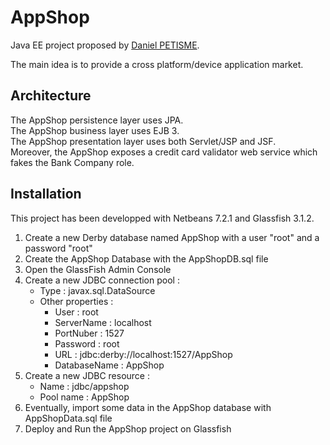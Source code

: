 AppShop
=======

Java EE project proposed by [Daniel PETISME](https://github.com/danielpetisme).

The main idea is to provide a cross platform/device application market.


Architecture
------------

The AppShop persistence layer uses JPA. <br/>
The AppShop business layer uses EJB 3. <br/>
The AppShop presentation layer uses both Servlet/JSP and JSF. <br/>
Moreover, the AppShop exposes a credit card validator web service which fakes the Bank Company role.


Installation
------------
This project has been developped with Netbeans 7.2.1 and Glassfish 3.1.2.

1.	Create a new Derby database named AppShop with a user "root" and a password "root"
2.	Create the AppShop Database with the AppShopDB.sql file
3.	Open the GlassFish Admin Console
4.	Create a new JDBC connection pool :
	- Type : javax.sql.DataSource
	- Other properties :
		- User : root
		- ServerName : localhost
		- PortNuber : 1527
		- Password : root
		- URL : jdbc:derby://localhost:1527/AppShop
		- DatabaseName : AppShop
5. Create a new JDBC resource :
	- Name : jdbc/appshop
	- Pool name : AppShop
6. Eventually, import some data in the AppShop database with AppShopData.sql file
7. Deploy and Run the AppShop project on Glassfish